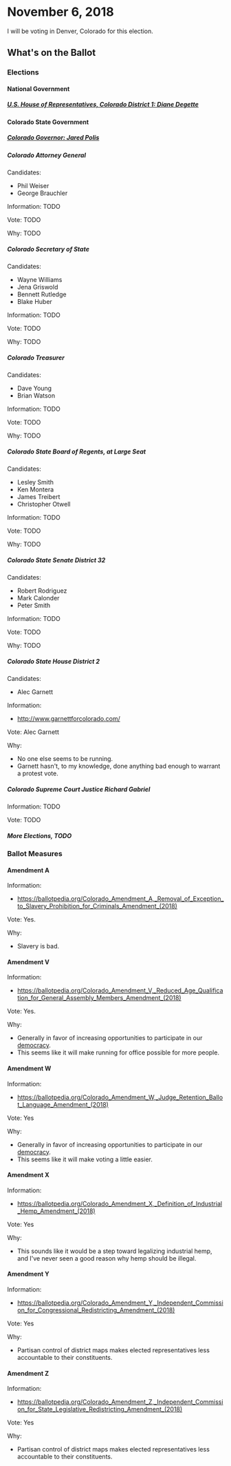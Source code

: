# November 6, 2018

I will be voting in Denver, Colorado for this election.

## What's on the Ballot

### Elections

#### National Government

##### [U.S. House of Representatives, Colorado District 1: Diane Degette](us/house-co-01.md)

#### Colorado State Government

##### [Colorado Governor: Jared Polis](co/governor.md)

##### Colorado Attorney General

Candidates:

* Phil Weiser
* George Brauchler

Information: TODO

Vote: TODO

Why: TODO

##### Colorado Secretary of State

Candidates:

* Wayne Williams
* Jena Griswold
* Bennett Rutledge
* Blake Huber

Information: TODO

Vote: TODO

Why: TODO

##### Colorado Treasurer

Candidates:

* Dave Young
* Brian Watson

Information: TODO

Vote: TODO

Why: TODO

##### Colorado State Board of Regents, at Large Seat

Candidates:

* Lesley Smith
* Ken Montera
* James Treibert
* Christopher Otwell

Information: TODO

Vote: TODO

Why: TODO

##### Colorado State Senate District 32

Candidates:

* Robert Rodriguez
* Mark Calonder
* Peter Smith

Information: TODO

Vote: TODO

Why: TODO

##### Colorado State House District 2

Candidates:

* Alec Garnett

Information:

* http://www.garnettforcolorado.com/

Vote: Alec Garnett

Why:

* No one else seems to be running.
* Garnett hasn't, to my knowledge, done anything bad enough to warrant a protest vote.

##### Colorado Supreme Court Justice Richard Gabriel

Information: TODO

Vote: TODO

##### More Elections, TODO

### Ballot Measures

#### Amendment A

Information:

* https://ballotpedia.org/Colorado_Amendment_A,_Removal_of_Exception_to_Slavery_Prohibition_for_Criminals_Amendment_(2018)

Vote: Yes.

Why:

* Slavery is bad.

#### Amendment V

Information:

* https://ballotpedia.org/Colorado_Amendment_V,_Reduced_Age_Qualification_for_General_Assembly_Members_Amendment_(2018)

Vote: Yes.

Why:

* Generally in favor of increasing opportunities to participate in our [democracy](../values/democracy.md).
* This seems like it will make running for office possible for more people.

#### Amendment W

Information:

* https://ballotpedia.org/Colorado_Amendment_W,_Judge_Retention_Ballot_Language_Amendment_(2018)

Vote: Yes

Why:

* Generally in favor of increasing opportunities to participate in our [democracy](../values/democracy.md).
* This seems like it will make voting a little easier.

#### Amendment X

Information:

* https://ballotpedia.org/Colorado_Amendment_X,_Definition_of_Industrial_Hemp_Amendment_(2018)

Vote: Yes

Why:

* This sounds like it would be a step toward legalizing industrial hemp, and I've never seen a good reason why hemp should be illegal.

#### Amendment Y

Information:

* https://ballotpedia.org/Colorado_Amendment_Y,_Independent_Commission_for_Congressional_Redistricting_Amendment_(2018)

Vote: Yes

Why:

* Partisan control of district maps makes elected representatives less accountable to their constituents.

#### Amendment Z

Information:

* https://ballotpedia.org/Colorado_Amendment_Z,_Independent_Commission_for_State_Legislative_Redistricting_Amendment_(2018)

Vote: Yes

Why:

* Partisan control of district maps makes elected representatives less accountable to their constituents.

